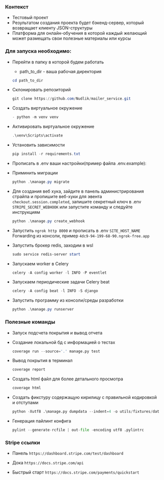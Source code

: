 ### Контекст

- Тестовый проект
- Результатом создания проекта будет бэкенд-сервер, который возвращает клиенту JSON-структуры
- Платформа для онлайн-обучения в которой каждый желающий может размещать свои полезные материалы или курсы


### Для запуска необходимо:

- Перейти в папку в которой будем работать

    - path_to_dir - ваша рабочая директория
  ``` PowerShell
  cd path_to_dir
  ```

- Склонировать репозиторий
  ``` PowerShell
  git clone https://github.com/Nudlik/mailer_service.git
  ```

- Cоздать виртуальное окружение
  ``` PowerShell
  - python -m venv venv
  ```

- Активировать виртуальное окружение
  ``` PowerShell
  .\venv\Scripts\activate
  ```

- Установить зависимости
  ``` PowerShell
  pip install -r requirements.txt
  ```

- Прописать в .env ваши настройки(пример файла .env.example):

- Приминить миграции
  ``` PowerShell
  python .\manage.py migrate
  ```

- Для создания веб хука, зайдите в панель администрирования страйпа и пропишите веб-хуки для эвента
`checkout.session.completed`, запишите секретный ключ в .env `STRIPE_SECRET_WEBHOOK` или запустите команду и следуйте
инструкциям
  ``` PowerShell
  python .\manage.py create_webhook
  ```

- Запустить `ngrok http 8000` и прописать в .env `SITE_HOST_NAME` Forwarding из консоли, пример 
`4dc9-94-199-68-90.ngrok-free.app`

- Запустить брокер redis, заходим в wsl
  ``` PowerShell
  sudo service redis-server start
  ```

- Запускаем worker в Celery
  ``` PowerShell
  celery -A config worker -l INFO -P eventlet
  ```
  
- Запускаем периодические задачи Celery beat
  ``` PowerShell
  celery -A config beat -l INFO -S django
  ```

- Запустить программу из консоли/среды разработки
  ``` PowerShell
  python .\manage.py runserver
  ```


### Полезные команды

- Запуск подсчета покрытия и вывод отчета

- Создание локальной бд с информацией о тестах
  ``` python
  coverage run --source='.' manage.py test
  ```

- Вывод покрытия в терминал
  ``` python
  coverage report
  ```

- Создать html файл для более детального просмотра 
  ``` python
  coverage html
  ```

- Создать фикстуру содержащую кирилицу с правильной кодировкой и отступами
  ``` python
  python -Xutf8 .\manage.py dumpdata --indent=4 -o utils/fixtures/data.json
  ```

- Генерация пайлинт конфига
  ``` python
  pylint --generate-rcfile | out-file -encoding utf8 .pylintrc
  ```

### Stripe ссылки

- Панель `https://dashboard.stripe.com/test/dashboard`

- Дока `https://docs.stripe.com/api`

- Быстрый старт `https://docs.stripe.com/payments/quickstart`